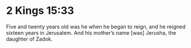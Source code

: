 # 2 Kings 15:33

Five and twenty years old was he when he began to reign, and he reigned sixteen years in Jerusalem. And his mother’s name [was] Jerusha, the daughter of Zadok.